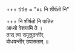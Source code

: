 +++
title = "०८ नि शीर्षतो नि"

+++
नि शीर्षतो नि पातित  
आध्यो वेशयामि ते ।  
तास् त्वा समुत्तुदन्तीर्  
बोधयन्तीर् उपासताम् ॥